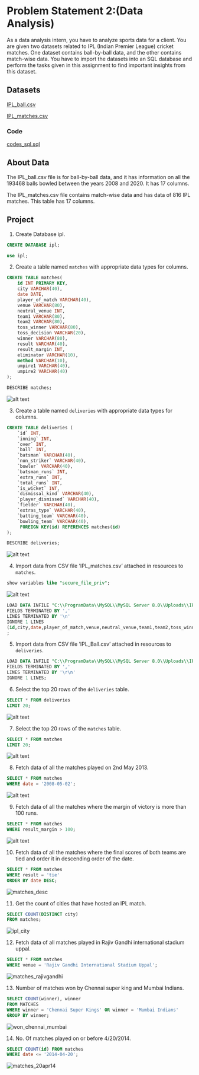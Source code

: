 # Problem Statement 2:(Data Analysis)

As a data analysis intern, you have to analyze sports data for a client. You are given two datasets related to IPL (Indian Premier League) cricket matches. One dataset contains ball-by-ball data, and the other contains match-wise data. You have to import the datasets into an SQL database and perform the tasks given in this assignment to find important insights from this dataset.

## Datasets 

[IPL_ball.csv](https://raw.githubusercontent.com/keerti4/sports-data-analysis-using-sql/master/IPL_Ball.csv)

[IPL_matches.csv](https://github.com/keerti4/sports-data-analysis-using-sql/blob/master/IPL_matches.csv)

### Code

[codes_sql.sql](https://github.com/shalinithapliyal/Task_2_Problem_Statement-2/codes_sql.sql)



## About Data

The IPL_ball.csv file is for ball-by-ball data, and it has information on all the 193468 balls bowled between the years 2008 and 2020. It has 17 columns.

The IPL_matches.csv file contains match-wise data and has data of 816 IPL matches. This table has 17 columns.

## Project

1. Create Database ipl.
```sql
CREATE DATABASE ipl;
```

```sql
use ipl;
```

2. Create a table named `matches` with appropriate data types for columns.
```sql
CREATE TABLE matches(
    id INT PRIMARY KEY,
    city VARCHAR(40),
    date DATE,
    player_of_match VARCHAR(40),
    venue VARCHAR(80),
    neutral_venue INT,
    team1 VARCHAR(80),
    team2 VARCHAR(80),
    toss_winner VARCHAR(80),
    toss_decision VARCHAR(20),
    winner VARCHAR(80),
    result VARCHAR(40),
    result_margin INT,
    eliminator VARCHAR(10),
    method VARCHAR(10),
    umpire1 VARCHAR(40),
    umpire2 VARCHAR(40)
);
```

```sql
DESCRIBE matches;
```
![alt text](describe_matches.png)


3. Create a table named `deliveries` with appropriate data types for columns.
```sql
CREATE TABLE deliveries (
    `id` INT,
    `inning` INT,
    `over` INT,
    `ball` INT,
    `batsman` VARCHAR(40),
    `non_striker` VARCHAR(40),
    `bowler` VARCHAR(40),
    `batsman_runs` INT,
    `extra_runs` INT,
    `total_runs` INT,
    `is_wicket` INT,
    `dismissal_kind` VARCHAR(40),
    `player_dismissed` VARCHAR(40),
    `fielder` VARCHAR(40),
    `extras_type` VARCHAR(40),
    `batting_team` VARCHAR(40),
    `bowling_team` VARCHAR(40),
     FOREIGN KEY(id) REFERENCES matches(id)
);
```

```sql
DESCRIBE deliveries;
```
![alt text](describe_deliveries.png)


4. Import data from CSV file ’IPL_matches.csv’ attached in resources to `matches`.
```sql
show variables like "secure_file_priv";
```
![alt text](secure_file_priv.png)


```sql
LOAD DATA INFILE "C:\\ProgramData\\MySQL\\MySQL Server 8.0\\Uploads\\IPL_matches.csv" INTO TABLE matches
FIELDS TERMINATED BY ','
LINES TERMINATED BY '\n'
IGNORE 1 LINES
(id,city,date,player_of_match,venue,neutral_venue,team1,team2,toss_winner,toss_decision,winner,result,result_margin,eliminator,method,umpire1,umpire2)
;
```

5.  Import data from CSV file ’IPL_Ball.csv’ attached in resources to `deliveries`.
```sql
LOAD DATA INFILE "C:\\ProgramData\\MySQL\\MySQL Server 8.0\\Uploads\\IPL_Ball.csv" INTO TABLE deliveries
FIELDS TERMINATED BY ','
LINES TERMINATED BY '\r\n'
IGNORE 1 LINES;
```

6. Select the top 20 rows of the `deliveries` table.
```sql
SELECT * FROM deliveries
LIMIT 20;
```

![alt text](deliveries_top20.png)

7. Select the top 20 rows of the `matches` table.
```sql
SELECT * FROM matches
LIMIT 20;
```

![alt text](matches_top20.png)

8.  Fetch data of all the matches played on 2nd May 2013.
```sql
SELECT * FROM matches
WHERE date = '2008-05-02';
```
![alt text](matches_2may13.png)

9.  Fetch data of all the matches where the margin of victory is more than 100 runs.
```sql
SELECT * FROM matches
WHERE result_margin > 100;
```
![alt text](matches_above100.png)

10.  Fetch data of all the matches where the final scores of both teams are tied and order it in descending order of the date.
```sql
SELECT * FROM matches
WHERE result = 'tie'
ORDER BY date DESC;
```
![matches_desc](https://user-images.githubusercontent.com/106272679/173230318-bdeea84d-13a8-48c4-b97b-a60f1a5bb533.PNG)

11. Get the count of cities that have hosted an IPL match.
```sql
SELECT COUNT(DISTINCT city) 
FROM matches;
```
![ipl_city](https://user-images.githubusercontent.com/106272679/173230379-7dbe5283-eee8-499d-96f6-290d916473ef.PNG)

12. Fetch data of all matches played in Rajiv Gandhi international stadium uppal.
```sql
SELECT * FROM matches
WHERE venue = 'Rajiv Gandhi International Stadium Uppal';
```
![matches_rajivgandhi](https://user-images.githubusercontent.com/106272679/173230475-6bdce343-7bfa-4e51-a11b-5e6c0dec773a.PNG)

13. Number of matches won by Chennai super king and Mumbai Indians.
```sql
SELECT COUNT(winner), winner 
FROM MATCHES
WHERE winner = 'Chennai Super Kings' OR winner = 'Mumbai Indians'
GROUP BY winner;
```
![won_chennai_mumbai](https://user-images.githubusercontent.com/106272679/173230510-daf31a38-903e-4f8b-b120-259c8be7c162.PNG)

14. No. Of matches played on or before 4/20/2014.
```sql
SELECT COUNT(id) FROM matches
WHERE date <= '2014-04-20';
```
![matches_20apr14](https://user-images.githubusercontent.com/106272679/173230532-8d117a37-af13-4f22-9c23-e4c13ab636dd.PNG)















